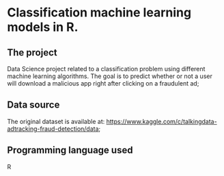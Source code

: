 # Classification machine learning models in R. 

## The project
Data Science project related to a classification problem using different machine learning algorithms. The goal is to predict whether or not a user will download a malicious app right after clicking on a fraudulent ad;

## Data source
The original dataset is available at: https://www.kaggle.com/c/talkingdata-adtracking-fraud-detection/data;

## Programming language used
R
